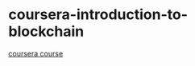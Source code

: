 # coursera-introduction-to-blockchain

[coursera course](https://www.coursera.org/learn/introduction-blockchain-technologies)